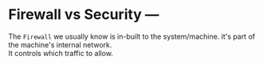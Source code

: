 # Firewall vs Security — 

The `Firewall` we usually know is in-built to the system/machine. it's part of the machine's internal network.  
It controls which traffic to allow.
